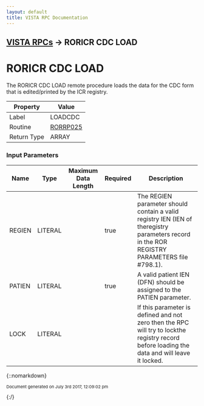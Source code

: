 ```yaml
---
layout: default
title: VISTA RPC Documentation
---
```


## [VISTA RPCs](TableOfContents) &#8594; RORICR CDC LOAD
# RORICR CDC LOAD

The RORICR CDC LOAD remote procedure loads the data for the CDC form that is edited/printed by the ICR registry.

Property | Value
--- | ---
Label | LOADCDC
Routine | [RORRP025](http://code.osehra.org/dox/Routine_RORRP025_source.html)
Return Type | ARRAY


### Input Parameters

Name | Type | Maximum Data Length | Required | Description
--- | --- | --- | --- | ---
REGIEN | LITERAL |  | true | The REGIEN parameter should contain a valid registry IEN (IEN of theregistry parameters record in the ROR REGISTRY PARAMETERS file #798.1).
PATIEN | LITERAL |  | true | A valid patient IEN (DFN) should be assigned to the PATIEN parameter.
LOCK | LITERAL |  |  | If this parameter is defined and not zero then the RPC will try to lockthe registry record before loading the data and will leave it locked.



{::nomarkdown} <br/><p style="font-size: 11px">Document generated on July 3rd 2017, 12:09:02 pm</p>{:/}